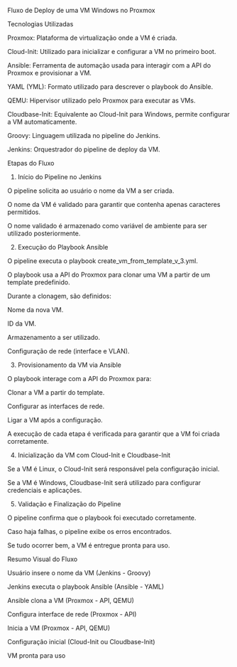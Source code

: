 Fluxo de Deploy de uma VM Windows no Proxmox

Tecnologias Utilizadas

Proxmox: Plataforma de virtualização onde a VM é criada.

Cloud-Init: Utilizado para inicializar e configurar a VM no primeiro boot.

Ansible: Ferramenta de automação usada para interagir com a API do Proxmox e provisionar a VM.

YAML (YML): Formato utilizado para descrever o playbook do Ansible.

QEMU: Hipervisor utilizado pelo Proxmox para executar as VMs.

Cloudbase-Init: Equivalente ao Cloud-Init para Windows, permite configurar a VM automaticamente.

Groovy: Linguagem utilizada no pipeline do Jenkins.

Jenkins: Orquestrador do pipeline de deploy da VM.

Etapas do Fluxo

1. Início do Pipeline no Jenkins

O pipeline solicita ao usuário o nome da VM a ser criada.

O nome da VM é validado para garantir que contenha apenas caracteres permitidos.

O nome validado é armazenado como variável de ambiente para ser utilizado posteriormente.

2. Execução do Playbook Ansible

O pipeline executa o playbook create_vm_from_template_v_3.yml.

O playbook usa a API do Proxmox para clonar uma VM a partir de um template predefinido.

Durante a clonagem, são definidos:

Nome da nova VM.

ID da VM.

Armazenamento a ser utilizado.

Configuração de rede (interface e VLAN).

3. Provisionamento da VM via Ansible

O playbook interage com a API do Proxmox para:

Clonar a VM a partir do template.

Configurar as interfaces de rede.

Ligar a VM após a configuração.

A execução de cada etapa é verificada para garantir que a VM foi criada corretamente.

4. Inicialização da VM com Cloud-Init e Cloudbase-Init

Se a VM é Linux, o Cloud-Init será responsável pela configuração inicial.

Se a VM é Windows, Cloudbase-Init será utilizado para configurar credenciais e aplicações.

5. Validação e Finalização do Pipeline

O pipeline confirma que o playbook foi executado corretamente.

Caso haja falhas, o pipeline exibe os erros encontrados.

Se tudo ocorrer bem, a VM é entregue pronta para uso.

Resumo Visual do Fluxo

Usuário insere o nome da VM (Jenkins - Groovy)

Jenkins executa o playbook Ansible (Ansible - YAML)

Ansible clona a VM (Proxmox - API, QEMU)

Configura interface de rede (Proxmox - API)

Inicia a VM (Proxmox - API, QEMU)

Configuração inicial (Cloud-Init ou Cloudbase-Init)

VM pronta para uso

